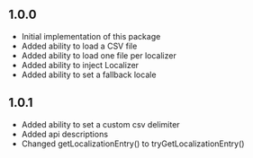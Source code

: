 ## 1.0.0

- Initial implementation of this package
- Added ability to load a CSV file
- Added ability to load one file per localizer
- Added ability to inject Localizer
- Added ability to set a fallback locale

## 1.0.1

- Added ability to set a custom csv delimiter
- Added api descriptions
- Changed getLocalizationEntry() to tryGetLocalizationEntry()